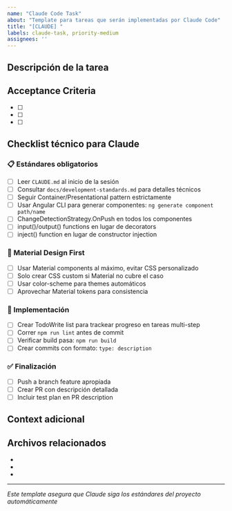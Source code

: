```yaml
---
name: "Claude Code Task"
about: "Template para tareas que serán implementadas por Claude Code"
title: "[CLAUDE] "
labels: claude-task, priority-medium
assignees: ''
---
```


## Descripción de la tarea
<!-- Describe claramente qué debe implementar Claude -->

## Acceptance Criteria
<!-- Define los criterios de aceptación específicos -->
- [ ] 
- [ ] 
- [ ] 

## Checklist técnico para Claude

### 📋 Estándares obligatorios
- [ ] Leer `CLAUDE.md` al inicio de la sesión
- [ ] Consultar `docs/development-standards.md` para detalles técnicos
- [ ] Seguir Container/Presentational pattern estrictamente
- [ ] Usar Angular CLI para generar componentes: `ng generate component path/name`
- [ ] ChangeDetectionStrategy.OnPush en todos los componentes
- [ ] input()/output() functions en lugar de decorators
- [ ] inject() function en lugar de constructor injection

### 🎨 Material Design First
- [ ] Usar Material components al máximo, evitar CSS personalizado
- [ ] Solo crear CSS custom si Material no cubre el caso
- [ ] Usar color-scheme para themes automáticos
- [ ] Aprovechar Material tokens para consistencia

### 🔧 Implementación
- [ ] Crear TodoWrite list para trackear progreso en tareas multi-step
- [ ] Correr `npm run lint` antes de commit
- [ ] Verificar build pasa: `npm run build`
- [ ] Crear commits con formato: `type: description`

### ✅ Finalización
- [ ] Push a branch feature apropiada
- [ ] Crear PR con descripción detallada
- [ ] Incluir test plan en PR description

## Context adicional
<!-- Información extra que pueda ser útil para Claude -->

## Archivos relacionados
<!-- Lista de archivos que Claude debería revisar -->
- 
- 
- 

---
*Este template asegura que Claude siga los estándares del proyecto automáticamente*